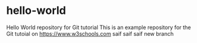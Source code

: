 # hello-world
Hello World repository for Git tutorial
This is an example repository for the Git tutoial on https://www.w3schools.com
saif 
saif
saif
new branch
